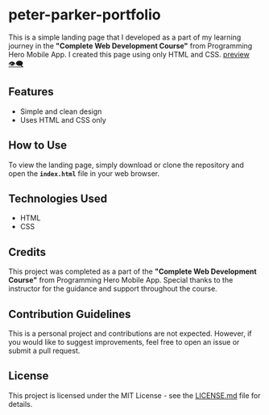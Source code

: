 # peter-parker-portfolio

This is a simple landing page that I developed as a part of my learning journey in the <b>"Complete Web Development Course"</b> from Programming Hero Mobile App. I created this page using only HTML and CSS. [preview👁️‍🗨️](https://peter-parker-portfolio.netlify.app/)

## Features
- Simple and clean design
- Uses HTML and CSS only

## How to Use
To view the landing page, simply download or clone the repository and open the <b>`index.html`</b> file in your web browser.

## Technologies Used
- HTML
- CSS

## Credits
This project was completed as a part of the <b>"Complete Web Development Course"</b> from Programming Hero Mobile App. Special thanks to the instructor for the guidance and support throughout the course.

## Contribution Guidelines
This is a personal project and contributions are not expected. However, if you would like to suggest improvements, feel free to open an issue or submit a pull request.

## License
This project is licensed under the MIT License - see the [LICENSE.md](/LICENSE.md) file for details.
